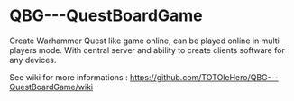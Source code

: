 QBG---QuestBoardGame
====================

Create Warhammer Quest like game online, can be played online in multi players mode. With central server and ability to create clients software for any devices.

See wiki for more informations : https://github.com/TOTOleHero/QBG---QuestBoardGame/wiki